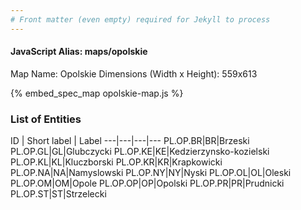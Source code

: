 ```yaml
---
# Front matter (even empty) required for Jekyll to process
---
```


#### JavaScript Alias: maps/opolskie

Map Name: Opolskie
Dimensions (Width x Height): 559x613



{% embed_spec_map opolskie-map.js %}

### List of Entities

ID | Short label | Label
---|---|---|---
PL.OP.BR|BR|Brzeski
PL.OP.GL|GL|Glubczycki
PL.OP.KE|KE|Kedzierzynsko-kozielski
PL.OP.KL|KL|Kluczborski
PL.OP.KR|KR|Krapkowicki
PL.OP.NA|NA|Namyslowski
PL.OP.NY|NY|Nyski
PL.OP.OL|OL|Oleski
PL.OP.OM|OM|Opole
PL.OP.OP|OP|Opolski
PL.OP.PR|PR|Prudnicki
PL.OP.ST|ST|Strzelecki

